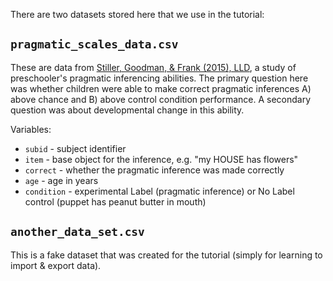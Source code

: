 There are two datasets stored here that we use in the tutorial:

## `pragmatic_scales_data.csv` 

These are data from [Stiller, Goodman, & Frank (2015), LLD](http://langcog.stanford.edu/papers_new/stiller-2015-lld.pdf), a study of preschooler's pragmatic inferencing abilities. The primary question here was whether children were able to make correct pragmatic inferences A) above chance and B) above control condition performance. A secondary question was about developmental change in this ability.

Variables:
* `subid` - subject identifier
* `item` - base object for the inference, e.g. "my HOUSE has flowers"
* `correct` - whether the pragmatic inference was made correctly 
* `age` - age in years
* `condition` - experimental Label (pragmatic inference) or No Label control (puppet has peanut butter in mouth)

## `another_data_set.csv`

This is a fake dataset that was created for the tutorial (simply for learning to import & export data).
